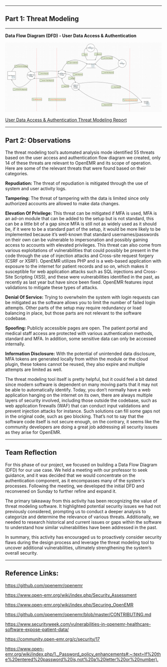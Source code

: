 ------------------------------
**Part 1: Threat Modeling**
------------------------------
------------------------------
**Data Flow Diagram (DFD) - User Data Access & Authentication**

![image](https://github.com/Lord-Tiger/CYBR8420_Fall24/blob/d193c44768d4787a9852f7c027ac8667a7b4faab/DFD/User_Access_DFD.png)

[User Data Access & Authentication Threat Modeling Report](https://htmlpreview.github.io/?https://github.com/Lord-Tiger/CYBR8420_Fall24/blob/ea7b1096221866ec648467e8942c35e04f561ab3/DFD/User_Access_ThreatModelingReport.htm)

------------------------------
**Part 2: Observations**
------------------------------

The threat modeling tool’s automated analysis mode identified 55 threats based on the user access and authentication flow diagram we created, only 14 of these threats are relevant to OpenEMR and its scope of operation. Here are some of the relevant threats that were found based on their categories.

**Repudiation:**
The threat of repudiation is mitigated through the use of system and user activity logs.

**Tampering:**
The threat of tampering with the data is limited since only authorized accounts are allowed to make data changes.

**Elevation Of Privilege:**
This threat can be mitigated if MFA is used, MFA is an ad-on module that can be added to the setup but is not standard, this can be a little bit of a gap since MFA is still not as widely used as it should be, if it were to be a standard part of the setup, it would be more likely to be implemented because it’s well-known that standard usernames/passwords on their own can be vulnerable to impersonation and possibly gaining access to accounts with elevated privileges.
This threat can also come from various exploitations of vulnerabilities that could possibly be present in the code through the use of injection attacks and Cross-site request forgery (CSRF or XSRF). OpenEMR utilizes PHP and is a web-based application with exposure to the internet for patient records and so on, which makes it susceptible for web application attacks such as SQL injections and Cross-Site Scripting (XSS), and these were vulnerabilities identified in the past, as recently as last year but have since been fixed. OpenEMR features input validations to mitigate these types of attacks.

**Denial Of Service:**
Trying to overwhelm the system with login requests can be mitigated as the software allows you to limit the number of failed login attempts. Other parts of the setup may require redundancy or load balancing in place, but those parts are not relevant to the software codebase.

**Spoofing:**
Publicly accessible pages are open. The patient portal and medical staff access are protected with various authentication methods, standard and MFA. In addition, some sensitive data can only be accessed internally.

**Information Disclosure:**
With the potential of unintended data disclosure, MFA tokens are generated locally from within the module or the cloud plugin, these tokens cannot be reused, they also expire and multiple attempts are limited as well.

The threat modeling tool itself is pretty helpful, but it could feel a bit dated since modern software is dependent on many moving parts that it may not be able to automatically identify. Today, you don’t normally have a web application hanging on the internet on its own, there are always multiple layers of security involved, including those outside the codebase, such as web application firewalls (WAF) that can conduct input validations and prevent injection attacks for instance. Such solutions can fill some gaps not in the original code, such as geo blocking. That’s not to say that the software code itself is not secure enough, on the contrary, it seems like the community developers are doing a great job addressing all security issues as they arise for OpenEMR.


------------------------------
**Team Reflection**
------------------------------
For this phase of our project, we focused on building a Data Flow Diagram (DFD) for our use case. We held a meeting with our professor to seek guidance, and it was decided that we would concentrate on the authentication component, as it encompasses many of the system's processes. Following the meeting, we developed the initial DFD and reconvened on Sunday to further refine and expand it.

The primary takeaway from this activity has been recognizing the value of threat modeling software. It highlighted potential security issues we had not previously considered, prompting us to conduct a deeper analysis to categorize and determine the relevance of various threats. Additionally, we needed to research historical and current issues or gaps within the software to understand how similar vulnerabilities have been addressed in the past.

In summary, this activity has encouraged us to proactively consider security flaws during the design process and leverage the threat modeling tool to uncover additional vulnerabilities, ultimately strengthening the system’s overall security.

-------------------------------------------------------
**Reference Links:**
-------------------------------------------------------
<https://github.com/openemr/openemr>

<https://www.open-emr.org/wiki/index.php/Security_Assessment>

<https://www.open-emr.org/wiki/index.php/Securing_OpenEMR>

<https://github.com/openemr/openemr/blob/master/CONTRIBUTING.md>

<https://www.securityweek.com/vulnerabilities-in-openemr-healthcare-software-expose-patient-data/>

<https://community.open-emr.org/c/security/17>

<https://www.open-emr.org/wiki/index.php/1._Password_policy_enhancements#:~:text=If%20the%20entered%20password%20is,not%20a%20letter%20or%20number).>

